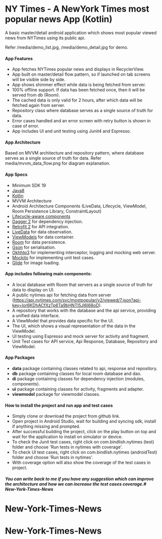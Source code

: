 # NY Times - A NewYork Times most popular news App (Kotlin)

A basic master/detail android application which shows most popular viewed news from NYTimes using its public api.

Refer /media/demo_list.jpg, /media/demo_detail.jpg for demo. 

#### App Features
* App fetches NYTimes popular news and displays in RecyclerView.
* App built on master/detail flow pattern, so if launched on tab screens will be visible side by side.
* App shows shimmer effect while data is being fetched from server.
* 100% offline support. If data has been fetched once, then it will be served from db (Room).
* The cached data is only valid for 2 hours, after which data will be fetched again from server.
* Repository class where database serves as a single source of truth for data.
* Error cases handled and an error screen with retry button is shown in case of error.
* App includes UI and unit testing using Junit4 and Espresso.

#### App Architecture 
Based on MVVM architecture and repository pattern, where database serves as a single source of truth for data.
Refer media/mvvm_data_flow.png for diagram explanation.

#### App Specs
- Minimum SDK 19
- [Java8](https://java.com/en/download/faq/java8.xml)
- [Kotlin](https://kotlinlang.org/)
- MVVM Architecture
- Android Architecture Components (LiveData, Lifecycle, ViewModel, Room Persistence Library, ConstraintLayout)
- [Lifecycle-aware components](https://developer.android.com/topic/libraries/architecture/lifecycle)
- [Dagger 2](https://google.github.io/dagger/) for dependency injection.
- [Retrofit 2](https://square.github.io/retrofit/) for API integration.
- [LiveData](https://developer.android.com/topic/libraries/architecture/livedata) for data observation.
- [ViewModels](https://developer.android.com/topic/libraries/architecture/viewmodel) for data container.
- [Room](https://developer.android.com/topic/libraries/architecture/room) for data persistence.
- [Gson](https://github.com/google/gson) for serialisation.
- [Okhhtp3](https://github.com/square/okhttp) for implementing interceptor, logging and mocking web server.
- [Mockito](https://site.mockito.org/) for implementing unit test cases.
- [Glide](https://github.com/bumptech/glide) for image loading.

#### App includes following main components:
* A local database with Room that servers as a single source of truth for data to display on UI. 
* A public nytimes api for fetching data from server (https://api.nytimes.com/svc/mostpopular/v2/viewed/7.json?api-key=lor6KDhACfXzTp6Ta9bHNTI5Jl6l68oD).
* A repository that works with the database and the api service, providing a unified data interface.
* A ViewModel that provides data specific for the UI.
* The UI, which shows a visual representation of the data in the ViewModel.
* UI testing using Espresso and mock server for activity and fragment.
* Unit Test cases for API service, Api Response, Database, Repository and ViewModel.

#### App Packages
* <b>data</b> package containing classes related to api, response and repository.
* <b>db</b> package containing classes for local room database and dao.
* <b>di</b> package containing classes for dependency injection (modules, components).
* <b>ui</b> package containing classes for activity, fragments and adapter.
* <b>viewmodel</b> package for viewmodel classes.

#### How to install the project and run app and test cases
* Simply clone or download the project from github link.
* Open project in Android Studio, wait for building and syncing sdk, install if anything missing and prompted.
* After successful building the project, click on the play button on top and wait for the application to install on simulator or device.
* To check the Junit test cases, right click on com.bindlish.nytimes (test) folder and choose 'Run tests in nytimes with coverage'.
* To check UI test cases, right click on com.bindlish.nytimes (androidTest) folder and choose 'Run tests in nytimes'.
* With coverage option will also show the coverage of the test cases in project.

##### You can write back to me if you have any suggestion which can improve the architecture and how we can increase the test cases coverage.# New-York-Times-News
# New-York-Times-News
# New-York-Times-News
